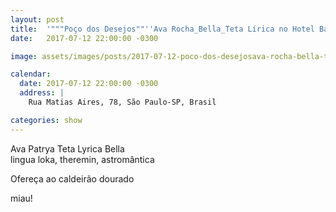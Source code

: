 ```yaml
---
layout: post
title:  '"""Poço dos Desejos""''Ava Rocha_Bella_Teta Lírica no Hotel Bar'
date:   2017-07-12 22:00:00 -0300

image: assets/images/posts/2017-07-12-poco-dos-desejosava-rocha-bella-teta-lirica-no-hotel-bar.jpg

calendar:
  date: 2017-07-12 22:00:00 -0300
  address: |
    Rua Matias Aires, 78, São Paulo-SP, Brasil

categories: show
---
```


Ava Patrya Teta Lyrica Bella  
lingua loka, theremin, astromântica

Ofereça ao caldeirão dourado

miau!
